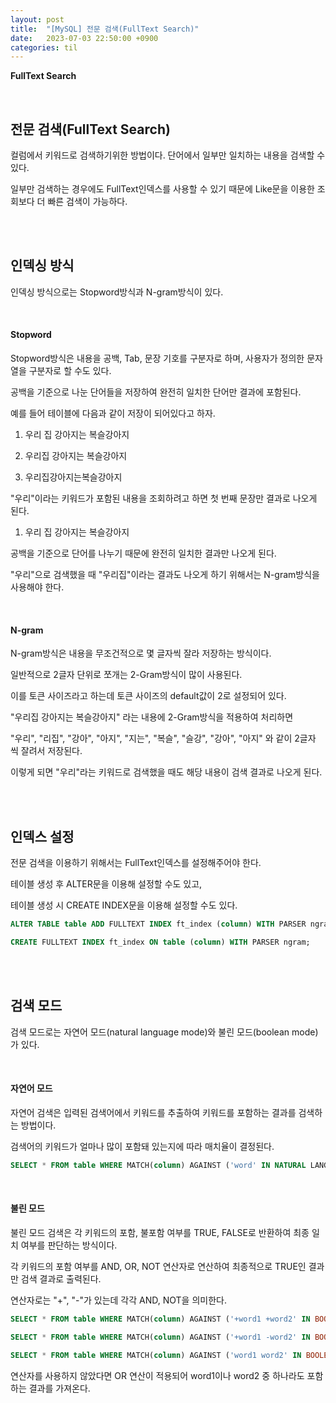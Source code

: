 ```yaml
---
layout: post
title:  "[MySQL] 전문 검색(FullText Search)"
date:   2023-07-03 22:50:00 +0900
categories: til
---
```


**FullText Search**

<br>

## 전문 검색(FullText Search)

컬럼에서 키워드로 검색하기위한 방법이다. 단어에서 일부만 일치하는 내용을 검색할 수 있다.

일부만 검색하는 경우에도 FullText인덱스를 사용할 수 있기 때문에 Like문을 이용한 조회보다 더 빠른 검색이 가능하다.

<br><br>

## 인덱싱 방식

인덱싱 방식으로는 Stopword방식과 N-gram방식이 있다.

<br>

#### Stopword

Stopword방식은 내용을 공백, Tab, 문장 기호를 구분자로 하며, 사용자가 정의한 문자열을 구분자로 할 수도 있다.

공백을 기준으로 나눈 단어들을 저장하여 완전히 일치한 단어만 결과에 포함된다.

예를 들어 테이블에 다음과 같이 저장이 되어있다고 하자.

1. 우리 집 강아지는 복슬강아지

2. 우리집 강아지는 복슬강아지

3. 우리집강아지는복슬강아지

"우리"이라는 키워드가 포함된 내용을 조회하려고 하면 첫 번째 문장만 결과로 나오게 된다.

1. 우리 집 강아지는 복슬강아지

공백을 기준으로 단어를 나누기 때문에 완전히 일치한 결과만 나오게 된다.

"우리"으로 검색했을 때 "우리집"이라는 결과도 나오게 하기 위해서는 N-gram방식을 사용해야 한다.

<br>

#### N-gram

N-gram방식은 내용을 무조건적으로 몇 글자씩 잘라 저장하는 방식이다.

일반적으로 2글자 단위로 쪼개는 2-Gram방식이 많이 사용된다.

이를 토큰 사이즈라고 하는데 토큰 사이즈의 default값이 2로 설정되어 있다.

"우리집 강아지는 복슬강아지" 라는 내용에 2-Gram방식을 적용하여 처리하면

"우리", "리집", "강아", "아지", "지는", "복슬", "슬강", "강아", "아지" 와 같이 2글자 씩 잘려서 저장된다.

이렇게 되면 "우리"라는 키워드로 검색했을 때도 해당 내용이 검색 결과로 나오게 된다.

<br><br>

## 인덱스 설정

전문 검색을 이용하기 위해서는 FullText인덱스를 설정해주어야 한다.

테이블 생성 후 ALTER문을 이용해 설정할 수도 있고,

테이블 생성 시 CREATE INDEX문을 이용해 설정할 수도 있다.

```SQL
ALTER TABLE table ADD FULLTEXT INDEX ft_index (column) WITH PARSER ngram;
```

```SQL
CREATE FULLTEXT INDEX ft_index ON table (column) WITH PARSER ngram;
```

<br><br>

## 검색 모드

검색 모드로는 자연어 모드(natural language mode)와 불린 모드(boolean mode)가 있다.

<br>

#### 자연어 모드

자연어 검색은 입력된 검색어에서 키워드를 추출하여 키워드를 포함하는 결과를 검색하는 방법이다.

검색어의 키워드가 얼마나 많이 포함돼 있는지에 따라 매치율이 결정된다.

```SQL
SELECT * FROM table WHERE MATCH(column) AGAINST ('word' IN NATURAL LANGUAGE MODE);
```

<br>

#### 불린 모드

불린 모드 검색은 각 키워드의 포함, 불포함 여부를 TRUE, FALSE로 반환하여 최종 일치 여부를 판단하는 방식이다.

각 키워드의 포함 여부를 AND, OR, NOT 연산자로 연산하여 최종적으로 TRUE인 결과만 검색 결과로 출력된다.

연산자로는 "+", "-"가 있는데 각각 AND, NOT을 의미한다.

```SQL
SELECT * FROM table WHERE MATCH(column) AGAINST ('+word1 +word2' IN BOOLEAN MODE);

SELECT * FROM table WHERE MATCH(column) AGAINST ('+word1 -word2' IN BOOLEAN MODE);

SELECT * FROM table WHERE MATCH(column) AGAINST ('word1 word2' IN BOOLEAN MODE);
```

연산자를 사용하지 않았다면 OR 연산이 적용되어 word1이나 word2 중 하나라도 포함하는 결과를 가져온다.






